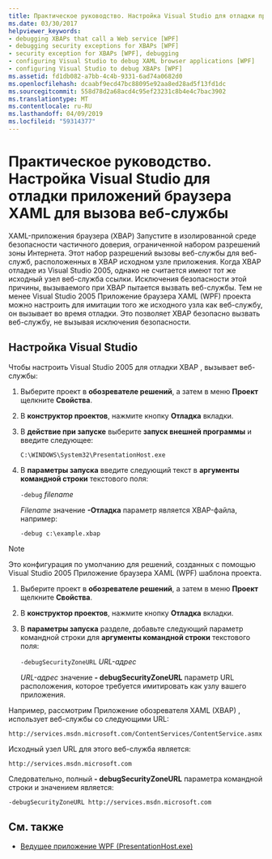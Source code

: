 ```yaml
---
title: Практическое руководство. Настройка Visual Studio для отладки приложений браузера XAML для вызова веб-службы
ms.date: 03/30/2017
helpviewer_keywords:
- debugging XBAPs that call a Web service [WPF]
- debugging security exceptions for XBAPs [WPF]
- security exception for XBAPs [WPF], debugging
- configuring Visual Studio to debug XAML browser applications [WPF]
- configuring Visual Studio to debug XBAPs [WPF]
ms.assetid: fd1db082-a7bb-4c4b-9331-6ad74a0682d0
ms.openlocfilehash: dcaabf9ecd47bc88095e92aa8ed28ad5f13fd1dc
ms.sourcegitcommit: 558d78d2a68acd4c95ef23231c8b4e4c7bac3902
ms.translationtype: MT
ms.contentlocale: ru-RU
ms.lasthandoff: 04/09/2019
ms.locfileid: "59314377"
---
```

# <a name="how-to-configure-visual-studio-to-debug-a-xaml-browser-application-to-call-a-web-service"></a>Практическое руководство. Настройка Visual Studio для отладки приложений браузера XAML для вызова веб-службы
XAML-приложения браузера (XBAP) Запустите в изолированной среде безопасности частичного доверия, ограниченной набором разрешений зоны Интернета. Этот набор разрешений вызовы веб-службы для веб-служб, расположенных в XBAP исходном узле приложения. Когда XBAP отладке из Visual Studio 2005, однако не считается имеют тот же исходный узел веб-служба ссылки. Исключения безопасности этой причины, вызываемого при XBAP пытается вызвать веб-службы. Тем не менее Visual Studio 2005 Приложение браузера XAML (WPF) проекта можно настроить для имитации того же исходного узла как веб-службу, он вызывает во время отладки. Это позволяет XBAP безопасно вызвать веб-службу, не вызывая исключения безопасности.

## <a name="configuring-visual-studio"></a>Настройка Visual Studio
 Чтобы настроить Visual Studio 2005 для отладки XBAP , вызывает веб-службы:

1. Выберите проект в **обозревателе решений**, а затем в меню **Проект** щелкните **Свойства**.

2. В **конструктор проектов**, нажмите кнопку **Отладка** вкладки.

3. В **действие при запуске** выберите **запуск внешней программы** и введите следующее:

     `C:\WINDOWS\System32\PresentationHost.exe`

4. В **параметры запуска** введите следующий текст в **аргументы командной строки** текстового поля:

     `-debug`  *filename*

     *Filename* значение **-Отладка** параметр является XBAP-файла, например:

     `-debug c:\example.xbap`

> [!NOTE]
>  Это конфигурация по умолчанию для решений, созданных с помощью Visual Studio 2005 Приложение браузера XAML (WPF) шаблона проекта.

1. Выберите проект в **обозревателе решений**, а затем в меню **Проект** щелкните **Свойства**.

2. В **конструктор проектов**, нажмите кнопку **Отладка** вкладки.

3. В **параметры запуска** разделе, добавьте следующий параметр командной строки для **аргументы командной строки** текстового поля:

     `-debugSecurityZoneURL`  *URL-адрес*

     *URL-адрес* значение **- debugSecurityZoneURL** параметр URL расположения, которое требуется имитировать как узлу вашего приложения.

 Например, рассмотрим Приложение обозревателя XAML (XBAP) , использует веб-службы со следующими URL:

 `http://services.msdn.microsoft.com/ContentServices/ContentService.asmx`

 Исходный узел URL для этого веб-служба является:

 `http://services.msdn.microsoft.com`

 Следовательно, полный **- debugSecurityZoneURL** параметра командной строки и значением является:

 `-debugSecurityZoneURL http://services.msdn.microsoft.com`

## <a name="see-also"></a>См. также

- [Ведущее приложение WPF (PresentationHost.exe)](wpf-host-presentationhost-exe.md)
